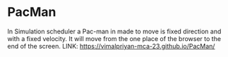 # PacMan
In Simulation scheduler a Pac-man in made to move is fixed direction and with a fixed velocity. It will move from the one place of the browser to the end of the screen.
LINK: https://vimalpriyan-mca-23.github.io/PacMan/
